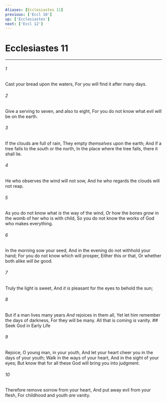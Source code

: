 ```yaml
---
Aliases: [Ecclesiastes 11]
previous: ['Eccl 10']
up: ['Ecclesiastes']
next: ['Eccl 12']
---
```

# Ecclesiastes 11

***


###### 1 
Cast your bread upon the waters, For you will find it after many days. 

###### 2 
Give a serving to seven, and also to eight, For you do not know what evil will be on the earth. 

###### 3 
If the clouds are full of rain, They empty _themselves_ upon the earth; And if a tree falls to the south or the north, In the place where the tree falls, there it shall lie. 

###### 4 
He who observes the wind will not sow, And he who regards the clouds will not reap. 

###### 5 
As you do not know what _is_ the way of the wind, _Or_ how the bones _grow_ in the womb of her who is with child, So you do not know the works of God who makes everything. 

###### 6 
In the morning sow your seed, And in the evening do not withhold your hand; For you do not know which will prosper, Either this or that, Or whether both alike _will be_ good. 

###### 7 
Truly the light is sweet, And _it is_ pleasant for the eyes to behold the sun; 

###### 8 
But if a man lives many years _And_ rejoices in them all, Yet let him remember the days of darkness, For they will be many. All that is coming _is_ vanity. ## Seek God in Early Life 

###### 9 
Rejoice, O young man, in your youth, And let your heart cheer you in the days of your youth; Walk in the ways of your heart, And in the sight of your eyes; But know that for all these God will bring you into judgment. 

###### 10 
Therefore remove sorrow from your heart, And put away evil from your flesh, For childhood and youth _are_ vanity.
